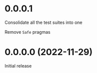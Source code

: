 # 0.0.0.1

Consolidate all the test suites into one

Remove `Safe` pragmas

# 0.0.0.0 (2022-11-29)

Initial release
